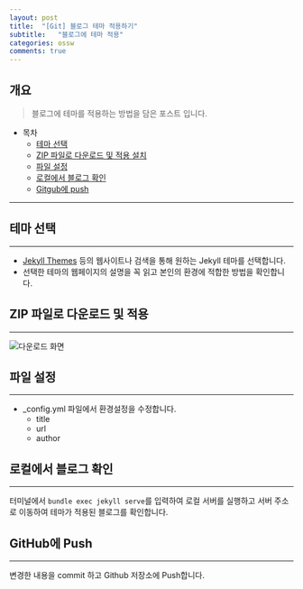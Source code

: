 ```yaml
---
layout: post
title:  "[Git] 블로그 테마 적용하기"
subtitle:   "블로그에 테마 적용"
categories: ossw
comments: true
---
```


## 개요
> 블로그에 테마를 적용하는 방법을 담은 포스트 입니다.
  
- 목차
   - [테마 선택](#테마-선택)
   - [ZIP 파일로 다운로드 및 적용 설치](#zip-파일로-다운로드-및-적용)
   - [파일 설정](#파일-설정)
   - [로컬에서 블로그 확인](#로컬에서-블로그-확인)
   - [Gitgub에 push](#github에-push)

  
---

## 테마 선택
---
- [Jekyll Themes](http://jekyllthemes.org/) 등의 웹사이트나 검색을 통해 원하는 Jekyll 테마를 선택합니다.
- 선택한 테마의 웹페이지의 설명을 꼭 읽고 본인의 환경에 적합한 방법을 확인합니다.

## ZIP 파일로 다운로드 및 적용
---
![다운로드 화면](https://dabin-Ryu.github.io\assets\img\dev\r\2023-11-08-dev-blog2-ZIPdownload.png)


## 파일 설정
---
- _config.yml 파일에서 환경설정을 수정합니다.
   - title
   - url
   - author




## 로컬에서 블로그 확인
---
터미널에서 ```bundle exec jekyll serve```를 입력하여 로컬 서버를 실행하고 서버 주소로 이동하여 테마가 적용된 블로그를 확인합니다. 

## GitHub에 Push
---
변경한 내용을 commit 하고 Github 저장소에 Push합니다.


